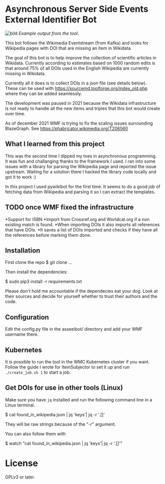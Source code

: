# Asynchronous Server Side Events External Identifier Bot
![bild](https://user-images.githubusercontent.com/68460690/151193195-648d79c5-c6c2-4825-b3df-eea3727bf5e6.png)
*Example output from the tool.*

This bot follows the Wikimedia Eventstream (from Kafka) and looks for Wikipedia pages with
DOI that are missing an item in Wikidata.

The goal of this bot is to help improve the collection of scientific articles in
Wikidata. Currently according to estimates based on 1000 random edits is that around 
75% of all DOIs used in the English Wikipedia are currently missing in Wikidata. 


Currently all it does is to collect DOIs in a json file (see details below). 
These can be used with https://sourcemd.toolforge.org/index_old.php where they 
can be added seamlessly.

The development was paused in 2021 because the Wikidata infrastructure is not 
ready to handle all the new items and triples that this bot would create over time.

As of december 2021 WMF is trying to fix the scaling issues surrounding BlazeGraph. 
See https://phabricator.wikimedia.org/T206560

## What I learned from this project
This was the second time I dipped my toes in asynchronous programming. 
It was fun and challanging thanks to the framework I used. 
I ran into some issues with a library for parsing the Wikipedia page and reported the issue upstream. 
Waiting for a solution there I hacked the library code locally and got it to work :)

In this project I used pywikibot for the first time. It seems to do a good job of fetching data 
from Wikipedia and parsing it so I can extract the templates.

## TODO once WMF fixed the infrastructure
*Support for ISBN
*Import from Crossref.org and Worldcat.org if a non existing match is found.
*When importing DOIs it also imports all references that have DOIs.
*It saves a list of DOIs imported and checks if they have all the references
before marking them done.

## Installation
First clone the repo
 $ git clone ...

Then install the dependencies:

 $ sudo pip3 install -r requirements.txt

Please don't hold me accountable if the dependecies eat your dog. Look at their
sources and decide for yourself whether to trust their authors and the code.

## Configuration
Edit the config.py file in the asseeibot/ directory and add your WMF username there.

## Kubernetes
It is possible to run the tool in the WMC Kubernetes cluster if you want. 
Follow the guide I wrote for ItemSubjector to set it up and run `./create_job.sh 1` 
to start a job.

## Get DOIs for use in other tools (Linux)
Make sure you have `jq` installed and run the following command line in a Linux terminal.

 $ cat found_in_wikipedia.json | jq 'keys'| jq -r '.[]'

They will be raw strings because of the "-r" argument. 

You can also follow them with 

$ watch "cat found_in_wikipedia.json | jq 'keys'| jq -r '.[]'"

# License
GPLv3 or later.
